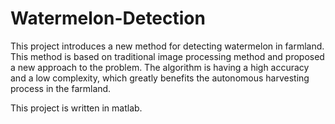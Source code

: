 # Watermelon-Detection

This project introduces a new method for detecting watermelon in farmland. This method is based on traditional image processing method and proposed a new approach to the problem. The algorithm is having a high accuracy and a low complexity, which greatly benefits the autonomous harvesting process in the farmland.

This project is written in matlab.
